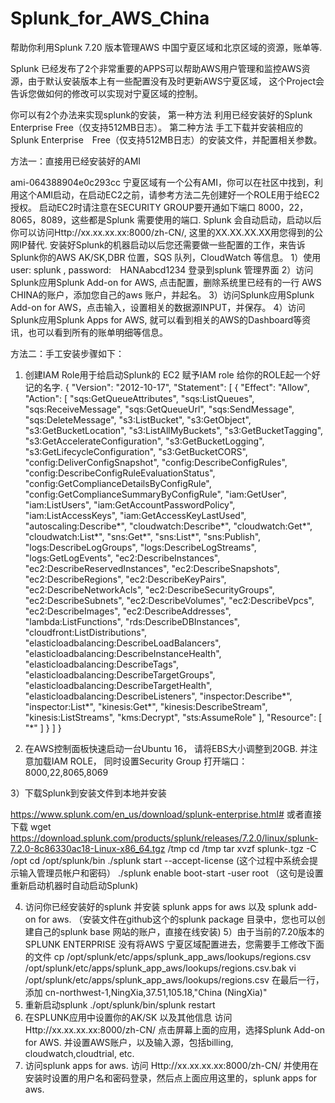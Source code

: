# Splunk_for_AWS_China
帮助你利用Splunk 7.20 版本管理AWS 中国宁夏区域和北京区域的资源，账单等.

Splunk 已经发布了2个非常重要的APPS可以帮助AWS用户管理和监控AWS资源，由于默认安装版本上有一些配置没有及时更新AWS宁夏区域，
这个Project会告诉您做如何的修改可以实现对宁夏区域的控制。

你可以有2个办法来实现splunk的安装，
第一种方法 利用已经安装好的Splunk Enterprise Free（仅支持512MB日志）。
第二种方法 手工下载并安装相应的Splunk Enterprise　Free（仅支持512MB日志）的安装文件，并配置相关参数。


方法一：直接用已经安装好的AMI

ami-064388904e0c293cc  宁夏区域有一个公有AMI，你可以在社区中找到，利用这个AMI启动，在启动EC2之前，请参考方法二先创建好一个ROLE用于给EC2授权。
启动EC2时请注意在SECURITY GROUP要开通如下端口 8000，22，8065，8089，这些都是Splunk 需要使用的端口.
Splunk 会自动启动，启动以后你可以访问Http://xx.xx.xx.xx:8000/zh-CN/, 这里的XX.XX.XX.XX用您得到的公网IP替代. 
安装好Splunk的机器启动以后您还需要做一些配置的工作，来告诉Splunk你的AWS AK/SK,DBR 位置，SQS 队列，CloudWatch 等信息。
1）使用user: splunk , password:　HANAabcd1234 登录到splunk 管理界面
2）访问Splunk应用Splunk Add-on for AWS, 点击配置，删除系统里已经有的一行 AWS CHINA的账户，添加您自己的aws 账户，并起名。
3）访问Splunk应用Splunk Add-on for AWS，点击输入，设置相关的数据源INPUT，并保存。
4）访问Splunk应用Splunk Apps for AWS, 就可以看到相关的AWS的Dashboard等资讯，也可以看到所有的账单明细等信息。


方法二：手工安装步骤如下：

1) 创建IAM Role用于给启动Splunk的 EC2 赋予IAM role
给你的ROLE起一个好记的名字.
{
    "Version": "2012-10-17",
    "Statement": [
        {
            "Effect": "Allow",
            "Action": [
                "sqs:GetQueueAttributes",
                "sqs:ListQueues",
                "sqs:ReceiveMessage",
                "sqs:GetQueueUrl",
                "sqs:SendMessage",
                "sqs:DeleteMessage",
                "s3:ListBucket",
                "s3:GetObject",
                "s3:GetBucketLocation",
                "s3:ListAllMyBuckets",
                "s3:GetBucketTagging",
                "s3:GetAccelerateConfiguration",
                "s3:GetBucketLogging",
                "s3:GetLifecycleConfiguration",
                "s3:GetBucketCORS",
                "config:DeliverConfigSnapshot",
                "config:DescribeConfigRules",
                "config:DescribeConfigRuleEvaluationStatus",
                "config:GetComplianceDetailsByConfigRule",
                "config:GetComplianceSummaryByConfigRule",
                "iam:GetUser",
                "iam:ListUsers",
                "iam:GetAccountPasswordPolicy",
                "iam:ListAccessKeys",
                "iam:GetAccessKeyLastUsed",
                "autoscaling:Describe*",
                "cloudwatch:Describe*",
                "cloudwatch:Get*",
                "cloudwatch:List*",
                "sns:Get*",
                "sns:List*",
                "sns:Publish",
                "logs:DescribeLogGroups",
                "logs:DescribeLogStreams",
                "logs:GetLogEvents",
                "ec2:DescribeInstances",
                "ec2:DescribeReservedInstances",
                "ec2:DescribeSnapshots",
                "ec2:DescribeRegions",
                "ec2:DescribeKeyPairs",
                "ec2:DescribeNetworkAcls",
                "ec2:DescribeSecurityGroups",
                "ec2:DescribeSubnets",
                "ec2:DescribeVolumes",
                "ec2:DescribeVpcs",
                "ec2:DescribeImages",
                "ec2:DescribeAddresses",
                "lambda:ListFunctions",
                "rds:DescribeDBInstances",
                "cloudfront:ListDistributions",
                "elasticloadbalancing:DescribeLoadBalancers",
                "elasticloadbalancing:DescribeInstanceHealth",
                "elasticloadbalancing:DescribeTags",
                "elasticloadbalancing:DescribeTargetGroups",
                "elasticloadbalancing:DescribeTargetHealth",
                "elasticloadbalancing:DescribeListeners",
                "inspector:Describe*",
                "inspector:List*",
                "kinesis:Get*",
                "kinesis:DescribeStream",
                "kinesis:ListStreams",
                "kms:Decrypt",
                "sts:AssumeRole"
            ],
            "Resource": [
                "*"
            ]
        }
    ]
}

2) 在AWS控制面板快速启动一台Ubuntu 16， 请将EBS大小调整到20GB.
并注意加载IAM ROLE，
同时设置Security Group 打开端口：8000,22,8065,8069 

3）下载Splunk到安装文件到本地并安装

https://www.splunk.com/en_us/download/splunk-enterprise.html#
或者直接下载 
wget https://download.splunk.com/products/splunk/releases/7.2.0/linux/splunk-7.2.0-8c86330ac18-Linux-x86_64.tgz /tmp
cd /tmp
tar xvzf splunk-.tgz -C /opt
cd /opt/splunk/bin
./splunk  start --accept-license  (这个过程中系统会提示输入管理员帐户和密码）
./splunk  enable boot-start -user root  （这句是设置重新启动机器时自动启动Splunk) 

4) 访问你已经安装好的splunk 并安装 splunk apps for aws 以及 splunk add-on for aws. （安装文件在github这个的splunk package 目录中，您也可以创建自己的splunk base 网站的账户，直接在线安装)
5）由于当前的7.20版本的SPLUNK ENTERPRISE 没有将AWS 宁夏区域配置进去，您需要手工修改下面的文件
cp /opt/splunk/etc/apps/splunk_app_aws/lookups/regions.csv /opt/splunk/etc/apps/splunk_app_aws/lookups/regions.csv.bak
vi /opt/splunk/etc/apps/splunk_app_aws/lookups/regions.csv
在最后一行，添加
cn-northwest-1,NingXia,37.51,105.18,"China (NingXia)"
6) 重新启动splunk 
./opt/splunk/bin/splunk restart 
7) 在SPLUNK应用中设置你的AK/SK 以及其他信息
访问Http://xx.xx.xx.xx:8000/zh-CN/  点击屏幕上面的应用，选择Splunk Add-on for AWS. 并设置AWS账户，以及输入源，包括billing, cloudwatch,cloudtrial, etc.
8) 访问splunk apps for aws. 
访问 Http://xx.xx.xx.xx:8000/zh-CN/  并使用在安装时设置的用户名和密码登录，然后点上面应用这里的，splunk apps for aws.





